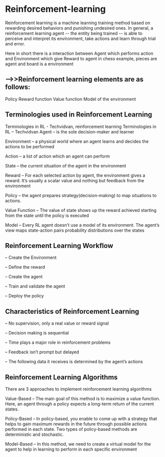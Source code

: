 # Reinforcement-learning
Reinforcement learning is a machine learning training method based on rewarding desired behaviors and punishing undesired ones. In general, a reinforcement learning agent -- the entity being trained -- is able to perceive and interpret its environment, take actions and learn through trial and error.

Here in short there is a interaction between Agent which performs action and Environment which give Reward to agent
in chess example, pieces are agent and board is a environment
  
## -->>Reinforcement learning elements are as follows:
Policy
Reward function
Value function
Model of the environment

## Terminologies used in Reinforcement Learning
Terminologies in RL - Techvidvan, reinforcement learning
Terminologies in RL – Techvidvan
Agent – is the sole decision-maker and learner

Environment – a physical world where an agent learns and decides the actions to be performed

Action – a list of action which an agent can perform

State – the current situation of the agent in the environment

Reward – For each selected action by agent, the environment gives a reward. It’s usually a scalar value and nothing but feedback from the environment

Policy – the agent prepares strategy(decision-making) to map situations to actions.

Value Function – The value of state shows up the reward achieved starting from the state until the policy is executed

Model – Every RL agent doesn’t use a model of its environment. The agent’s view maps state-action pairs probability distributions over the states

## Reinforcement Learning Workflow

– Create the Environment

– Define the reward

– Create the agent

– Train and validate the agent

– Deploy the policy


## Characteristics of Reinforcement Learning
– No supervision, only a real value or reward signal

– Decision making is sequential

– Time plays a major role in reinforcement problems

– Feedback isn’t prompt but delayed

– The following data it receives is determined by the agent’s actions


## Reinforcement Learning Algorithms
There are 3 approaches to implement reinforcement learning algorithms

Value-Based – The main goal of this method is to maximize a value function. Here, an agent through a policy expects a long-term return of the current states.

Policy-Based – In policy-based, you enable to come up with a strategy that helps to gain maximum rewards in the future through possible actions performed in each state. Two types of policy-based methods are deterministic and stochastic.

Model-Based – In this method, we need to create a virtual model for the agent to help in learning to perform in each specific environment
